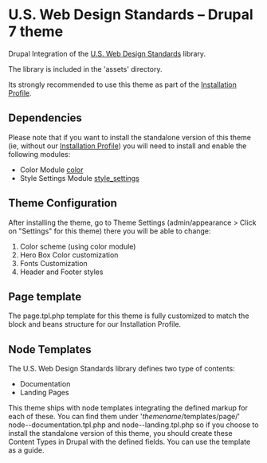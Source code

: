 # U.S. Web Design Standards – Drupal 7 theme

Drupal Integration of the [U.S. Web Design Standards](https://standards.usa.gov/) library.

The library is included in the 'assets' directory.

Its strongly recommended to use this theme as part of the [Installation Profile](https://gitlab.com/d7uswds/d7uswds-make).

## Dependencies

Please note that if you want to install the standalone version of this theme (ie, without our [Installation Profile](https://gitlab.com/d7uswds/d7uswds-make)) you will need to install and enable the following modules:

- Color Module [color](https://www.drupal.org/docs/7/core/modules/color)
- Style Settings Module [style_settings](https://www.drupal.org/project/style_settings)

## Theme Configuration
After installing the theme, go to Theme Settings (admin/appearance > Click on "Settings" for this theme) there you will be able to change:

1. Color scheme (using color module)
2. Hero Box Color customization
3. Fonts Customization
4. Header and Footer styles

## Page template

The page.tpl.php template for this theme is fully customized to match the block and beans structure for our Installation Profile.

## Node Templates

The U.S. Web Design Standards library defines two type of contents:

- Documentation
- Landing Pages

This theme ships with node templates integrating the defined markup for each of these. You can find them under '_themename_/templates/page/' node--documentation.tpl.php and node--landing.tpl.php so if you choose to install the standalone version of this theme, you should create these Content Types in Drupal with the defined fields.
You can use the template as a guide.
